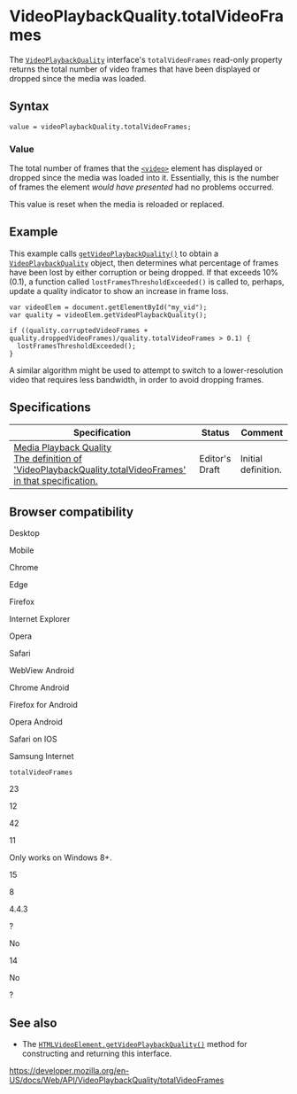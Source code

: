 VideoPlaybackQuality.totalVideoFrames
=====================================

The [`VideoPlaybackQuality`](../videoplaybackquality) interface's `totalVideoFrames` read-only property returns the total number of video frames that have been displayed or dropped since the media was loaded.

Syntax
------

    value = videoPlaybackQuality.totalVideoFrames;

### Value

The total number of frames that the [`<video>`](https://developer.mozilla.org/en-US/docs/Web/HTML/Element/video) element has displayed or dropped since the media was loaded into it. Essentially, this is the number of frames the element *would have presented* had no problems occurred.

This value is reset when the media is reloaded or replaced.

Example
-------

This example calls [`getVideoPlaybackQuality()`](../htmlvideoelement/getvideoplaybackquality) to obtain a [`VideoPlaybackQuality`](../videoplaybackquality) object, then determines what percentage of frames have been lost by either corruption or being dropped. If that exceeds 10% (0.1), a function called `lostFramesThresholdExceeded()` is called to, perhaps, update a quality indicator to show an increase in frame loss.

    var videoElem = document.getElementById("my_vid");
    var quality = videoElem.getVideoPlaybackQuality();

    if ((quality.corruptedVideoFrames + quality.droppedVideoFrames)/quality.totalVideoFrames > 0.1) {
      lostFramesThresholdExceeded();
    }

A similar algorithm might be used to attempt to switch to a lower-resolution video that requires less bandwidth, in order to avoid dropping frames.

Specifications
--------------

<table><thead><tr class="header"><th>Specification</th><th>Status</th><th>Comment</th></tr></thead><tbody><tr class="odd"><td><a href="https://w3c.github.io/media-playback-quality/#videoplaybackquality-interface">Media Playback Quality<br />
<span class="small">The definition of 'VideoPlaybackQuality.totalVideoFrames' in that specification.</span></a></td><td><span class="spec-ed">Editor's Draft</span></td><td>Initial definition.</td></tr></tbody></table>

Browser compatibility
---------------------

Desktop

Mobile

Chrome

Edge

Firefox

Internet Explorer

Opera

Safari

WebView Android

Chrome Android

Firefox for Android

Opera Android

Safari on IOS

Samsung Internet

`totalVideoFrames`

23

12

42

11

Only works on Windows 8+.

15

8

4.4.3

?

No

14

No

?

See also
--------

-   The [`HTMLVideoElement.getVideoPlaybackQuality()`](../htmlvideoelement/getvideoplaybackquality) method for constructing and returning this interface.

<a href="https://developer.mozilla.org/en-US/docs/Web/API/VideoPlaybackQuality/totalVideoFrames" class="_attribution-link">https://developer.mozilla.org/en-US/docs/Web/API/VideoPlaybackQuality/totalVideoFrames</a>
